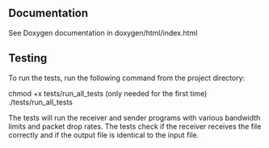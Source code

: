 ## Documentation

See Doxygen documentation in doxygen/html/index.html

## Testing

To run the tests, run the following command from the project directory:

chmod +x tests/run_all_tests (only needed for the first time)
./tests/run_all_tests

The tests will run the receiver and sender programs with various bandwidth limits and packet drop rates. The tests check if the receiver receives the file correctly and if the output file is identical to the input file.

